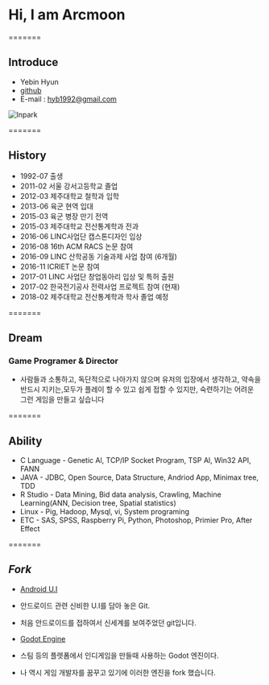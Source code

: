 # Hi, I am Arcmoon

=======

## Introduce

* Yebin Hyun
* [github](http://github.com/hyb1992)
* E-mail : hyb1992@gmail.com

![Inpark](http://postfiles3.naver.net/MjAxNzA0MTNfMTE2/MDAxNDkyMDg1MDk5NjMy.RUEZ6fEDPNsf84krz8zhQsWunPMUJT8CUUOmlmJRxtQg.paOapnO346wZAlfPLNGdWsbuVcmaS9xYjvILMF4cxTsg.JPEG.hyb31/20160923_192031.jpg?type=w2 "INpark")

=======

## History

* 1992-07 출생
* 2011-02 서울 강서고등학교 졸업
* 2012-03 제주대학교 철학과 입학
* 2013-06 육군 현역 입대
* 2015-03 육군 병장 만기 전역
* 2015-03 제주대학교 전산통계학과 전과
* 2016-06 LINC사업단 캡스톤디자인 입상
* 2016-08 16th ACM RACS 논문 참여
* 2016-09 LINC 산학공동 기술과제 사업 참여 (6개월)
* 2016-11 ICRIET 논문 참여
* 2017-01 LINC 사업단 창업동아리 입상 및 특허 출원
* 2017-02 한국전기공사 전력사업 프로젝트 참여 (현재)
* 2018-02 제주대학교 전산통계학과 학사 졸업 예정

=======

## Dream

### Game Programer & Director

* 사람들과 소통하고, 독단적으로 나아가지 않으며 유저의 입장에서 생각하고, 약속을 반드시 지키는,모두가 플레이 할 수 있고 쉽게 접할 수 있지만, 숙련하기는 어려운 그런 게임을 만들고 싶습니다

=======

## Ability

* C Language - Genetic Al, TCP/IP Socket Program, TSP Al, Win32 API, FANN
* JAVA - JDBC, Open Source, Data Structure, Andriod App, Minimax tree, TDD
* R Studio - Data Mining, Bid data analysis, Crawling, Machine Learning(ANN, Decision tree, Spatial statistics)
* Linux - Pig, Hadoop, Mysql, vi, System programing
* ETC - SAS, SPSS, Raspberry Pi, Python, Photoshop, Primier Pro, After Effect

=======

## *Fork*

* [Android U.I](https://github.com/wasabeef/awesome-android-ui)
* 안드로이드 관련 신비한 U.I를 담아 놓은 Git.
* 처음 안드로이드를 접하여서 신세계를 보여주었던 git입니다.

* [Godot Engine](https://github.com/godotengine/godot)
* 스팀 등의 플렛폼에서 인디게임을 만들때 사용하는 Godot 엔진이다.
* 나 역시 게임 개발자를 꿈꾸고 있기에 이러한 엔진을 fork 했습니다.
